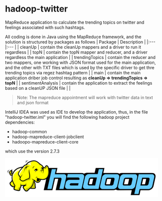 # hadoop-twitter

MapReduce application to calculate the trending topics on twitter and feelings associated with such hashtags.

All coding is done in Java using the MapReduce framework, and the solution is structured by packages as follows
| Package 	| Description	|
|:---	|:---	|
| cleanUp 	| contain the cleanUp mappers and a driver to run it regardless 	|
| topN 	| contain the topN mapper and reducer, and a driver regardless the main application 	|
| trendingTopics 	| contain the reducer and two mappers, one working with JSON format used for the main application, and the other with TXT files which is used by the specific driver to get thre trending topics via regez hashtag pattern 	|
| main 	| contain the main application driber job control resulting as **cleanUp => trendingTopics => topN** 	|
| sentimentAnalysis 	| contain the application to extract the feelings based on a cleanUP JSON file 	|                                                                          |

>Note: The mapreduce appointment will work with twitter data in text and json format

IntelliJ IDEA was used as IDE to develop the application, thus, in the file "hadoop-twitter.iml" you will find the following hadoop project dependencies:
  - hadoop-common
  - hadoop-mapreduce-client-jobclient
  - hadoopo-mapreduce-client-core

which use the version 2.7.3

<img src="assets/hadoop-logo.png" width="580" />
